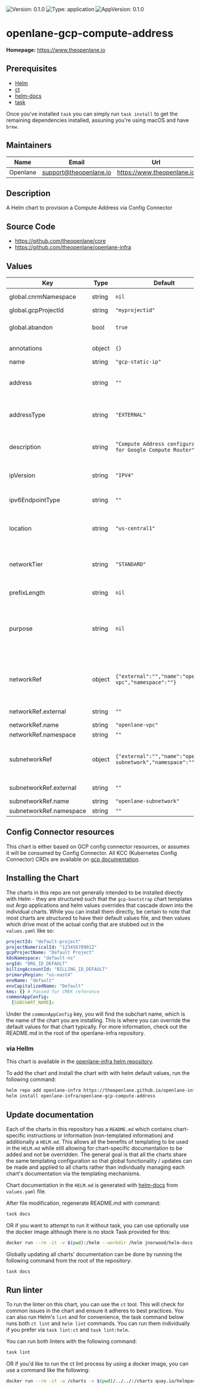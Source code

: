 ![Version: 0.1.0](https://img.shields.io/badge/Version-0.1.0-informational?style=flat-square) ![Type: application](https://img.shields.io/badge/Type-application-informational?style=flat-square) ![AppVersion: 0.1.0](https://img.shields.io/badge/AppVersion-0.1.0-informational?style=flat-square)

# openlane-gcp-compute-address

**Homepage:** <https://www.theopenlane.io>

## Prerequisites

- [Helm](https://helm.sh/docs/intro/install/)
- [ct](https://github.com/helm/chart-testing)
- [helm-docs](https://github.com/norwoodj/helm-docs)
- [task](https://taskfile.dev/)

Once you've installed `task` you can simply run `task install` to get the remaining dependencies installed, assuning you're using macOS and have `brew`.

## Maintainers

| Name | Email | Url |
| ---- | ------ | --- |
| Openlane | <support@theopenlane.io> | <https://www.theopenlane.io> |

## Description

A Helm chart to provision a Compute Address via Config Connector

## Source Code

* <https://github.com/theopenlane/core>
* <https://github.com/theopenlane/openlane-infra>

## Values

| Key | Type | Default | Description |
|-----|------|---------|-------------|
| global.cnrmNamespace | string | `nil` | Allows to deploy in another namespace than the release one |
| global.gcpProjectId | string | `"myprojectid"` | Google Project ID |
| global.abandon | bool | `true` | If true, Keep the Compute Address even after the kcc resource deletion. |
| annotations | object | `{}` | Add annotations to the Compute Address. |
| name | string | `"gcp-static-ip"` | Name of Compute Address |
| address | string | `""` | Optional: The static external IP address represented by this resource.    Must be inside the specified subnetwork if defined. |
| addressType | string | `"EXTERNAL"` | The type of address to reserve.    Valid options: "INTERNAL" or "EXTERNAL". Default: "EXTERNAL". |
| description | string | `"Compute Address configuration for Google Compute Router"` | A text description of the Compute Address.    Must be less than or equal to 256 UTF-8 bytes. |
| ipVersion | string | `"IPV4"` | The IP Version that will be used by this address.    Valid options: "IPV4", "IPV6". Default: "IPV4". |
| ipv6EndpointType | string | `""` | The endpoint type for an IPv6 address.    Valid options: "VM", "NETLB". |
| location | string | `"us-central1"` | The geographical location for the Compute Address.    Specify a region (e.g., "us-central1") or "global" for global resources. |
| networkTier | string | `"STANDARD"` | The networking tier used for configuring this address.    Valid options: "PREMIUM", "STANDARD".    Should not be used with INTERNAL addresses. |
| prefixLength | string | `nil` | The prefix length if the resource represents an IP range. |
| purpose | string | `nil` | The purpose of this resource.    Valid options include:      "GCE_ENDPOINT", "SHARED_LOADBALANCER_VIP", "VPC_PEERING",      "IPSEC_INTERCONNECT", "PRIVATE_SERVICE_CONNECT" |
| networkRef | object | `{"external":"","name":"openlane-vpc","namespace":""}` | Optional: Network reference configuration.    Only applicable for INTERNAL addresses with VPC_PEERING or IPSEC_INTERCONNECT purposes. |
| networkRef.external | string | `""` | The selfLink of the ComputeNetwork resource. |
| networkRef.name | string | `"openlane-vpc"` | The name of the referent. |
| networkRef.namespace | string | `""` | The namespace of the referent. |
| subnetworkRef | object | `{"external":"","name":"openlane-subnetwork","namespace":""}` | Optional: Subnetwork reference configuration.    Only applicable for INTERNAL addresses with GCE_ENDPOINT/DNS_RESOLVER purposes. |
| subnetworkRef.external | string | `""` | The selfLink of the ComputeSubnetwork resource. |
| subnetworkRef.name | string | `"openlane-subnetwork"` | The name of the referent. |
| subnetworkRef.namespace | string | `""` | The namespace of the referent. |

## Config Connector resources

This chart is either based on GCP config connector resources, or assumes it will be consumed by Config Connector. All KCC (Kubernetes Config Connector) CRDs are available on [gcp documentation](https://cloud.google.com/config-connector/docs/reference/overview).

## Installing the Chart

The charts in this repo are not generally intended to be installed directly with Helm - they are structured such that the `gcp-bootstrap` chart templates out Argo applications and helm values overrides that cascade down into the individual charts. While you can install them directly, be certain to note that most charts are structured to have their default values file, and then values which drive most of the actual config that are stubbed out in the `values.yaml` like so:

```yaml
projectId: "default-project"
projectNumericalId: "123456789012"
gcpProjectName: "Default Project"
k8sNamespace: "default-ns"
orgId: "ORG_ID_DEFAULT"
billingAccountId: "BILLING_ID_DEFAULT"
primaryRegion: "us-east4"
envName: "default"
envCapitalizedName: "Default"
kms: {} # Passed for CMEK reference
commonAppConfig:
  [SUBCHART_NAME]:
```

Under the `commonAppConfig` key, you will find the subchart name, which is the name of the chart you are installing. This is where you can override the default values for that chart typically. For more information, check out the README.md in the root of the openlane-infra repository.

### via Hellm

This chart is available in the [openlane-infra helm repository](https://theopenlane.github.io/openlane-infra).

To add the chart and install the chart with with helm default values, run the following command:

```bash
helm repo add openlane-infra https://theopenlane.github.io/openlane-infra
helm install openlane-infra/openlane-gcp-compute-address
```

## Update documentation

Each of the charts in this repository has a `README.md` which contains chart-specific instructions or information (non-templated information) and additionally a `HELM.md`. This allows all the benefits of templating to be used in the `HELM.md` while still allowing for chart-specific documentation to be added and not be overridden. The general goal is that all the charts share the same templating configuration so that global functionality / updates can be made and applied to all charts rather than individually managing each chart's documentation via the templating mechanisms.

Chart documentation in the `HELM.md` is generated with [helm-docs](https://github.com/norwoodj/helm-docs) from `values.yaml` file.

After file modification, regenerate README.md with command:

```bash
task docs
```

OR if you want to attempt to run it without task, you can use optionally use the docker image although there is no stock Task provided for this:

```bash
docker run --rm -it -v $(pwd):/helm --workdir /helm jnorwood/helm-docs:v1.14.2 helm-docs
```

Globally updating all charts' documentation can be done by running the following command from the root of the repository:

```bash
task docs
```

## Run linter

To run the linter on this chart, you can use the `ct` tool. This will check for common issues in the chart and ensure it adheres to best practices. You can also run Helm's `lint` and for convenience, the task command below runs both `ct lint` and `helm lint` commands. You can run them individually if you prefer via `task lint:ct` and `task lint:helm`.

You can run both linters with the following command:

```bash
task lint
```

OR if you'd like to run the ct lint process by using a docker image, you can use a command like the following:

```bash
docker run --rm -it -w /charts -v $(pwd)/../../:/charts quay.io/helmpack/chart-testing:v3.12.0 ct lint --charts /charts/charts/openlane-gcp-compute-address --config /charts/charts/openlane-gcp-compute-address/ct.yaml
```
